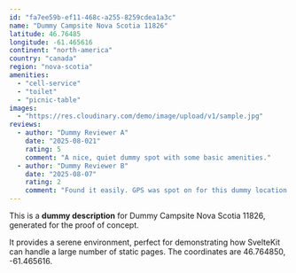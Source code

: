 ```yaml
---
id: "fa7ee59b-ef11-468c-a255-8259cdea1a3c"
name: "Dummy Campsite Nova Scotia 11826"
latitude: 46.76485
longitude: -61.465616
continent: "north-america"
country: "canada"
region: "nova-scotia"
amenities:
  - "cell-service"
  - "toilet"
  - "picnic-table"
images:
  - "https://res.cloudinary.com/demo/image/upload/v1/sample.jpg"
reviews:
  - author: "Dummy Reviewer A"
    date: "2025-08-021"
    rating: 5
    comment: "A nice, quiet dummy spot with some basic amenities."
  - author: "Dummy Reviewer B"
    date: "2025-08-07"
    rating: 2
    comment: "Found it easily. GPS was spot on for this dummy location."
---
```


This is a **dummy description** for Dummy Campsite Nova Scotia 11826, generated for the proof of concept.

It provides a serene environment, perfect for demonstrating how SvelteKit can handle a large number of static pages. The coordinates are 46.764850, -61.465616.
